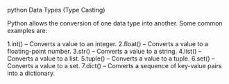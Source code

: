 python  Data Types (Type Casting)

Python allows the conversion of one data type into another. Some common examples are:

1.int() – Converts a value to an integer.
2.float() – Converts a value to a floating-point number.
3.str() – Converts a value to a string.
4.list() – Converts a value to a list.
5.tuple() – Converts a value to a tuple.
6.set() – Converts a value to a set.
7.dict() – Converts a sequence of key-value pairs into a dictionary.

